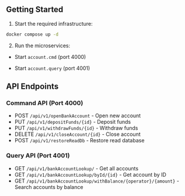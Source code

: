 ## Getting Started

1. Start the required infrastructure:

```bash
docker compose up -d
```

2. Run the microservices:
- Start `account.cmd` (port 4000)

- Start `account.query` (port 4001)

## API Endpoints

### Command API (Port 4000)

- POST `/api/v1/openBankAccount` - Open new account
- PUT `/api/v1/depositFunds/{id}` - Deposit funds
- PUT `/api/v1/withdrawFunds/{id}` - Withdraw funds
- DELETE `/api/v1/closeAccount/{id}` - Close account
- POST `/api/v1/restoreReadDb` - Restore read database

### Query API (Port 4001)

- GET `/api/v1/bankAccountLookup/` - Get all accounts
- GET `/api/v1/bankAccountLookup/byId/{id}` - Get account by ID
- GET `/api/v1/bankAccountLookup/withBalance/{operator}/{amount}` - Search accounts by balance